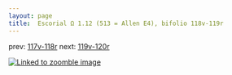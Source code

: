 ```yaml
---
layout: page
title:  Escorial Ω 1.12 (513 = Allen E4), bifolio 118v-119r
---
```


prev: [117v-118r](../117v-118r/) next: [119v-120r](../119v-120r/)



[![Linked to zoomble image](http://www.homermultitext.org/iipsrv?IIIF=/project/homer/pyramidal/deepzoom/hmt/e3bifolio/v1/E3_118v_119r.tif/full/2000,/0/default.jpg)](http://www.homermultitext.org/ict2/?urn=urn:cite2:hmt:e3bifolio.v1:E3_118v_119r)

